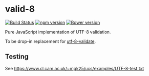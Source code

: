 # valid-8

[![Build Status](https://travis-ci.org/ukoloff/valid-8.svg?branch=master)](https://travis-ci.org/ukoloff/valid-8)
[![npm version](https://badge.fury.io/js/valid-8.svg)](https://badge.fury.io/js/valid-8)
[![Bower version](https://badge.fury.io/bo/valid-8.svg)](https://badge.fury.io/bo/valid-8)

Pure JavaScript implementation of UTF-8 validation.

To be drop-in replacement for
[utf-8-validate](https://github.com/websockets/utf-8-validate).

## Testing

See https://www.cl.cam.ac.uk/~mgk25/ucs/examples/UTF-8-test.txt
